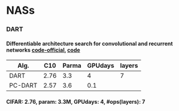 # NASs

### DART
#### Differentiable architecture search for convolutional and recurrent networks [code-official](https://github.com/quark0/darts), [code](https://github.com/IlyaTrofimov/pt.darts)
| Alg. | C10 | Parma | GPUdays | layers |
| ------------- | ------------- |------------- |------------- |------------- |
| DART  |  2.76 | 3.3 | 4 | 7 |
| PC-DART | 2.57 | 3.6 | 0.1 | |
#### CIFAR: 2.76, param: 3.3M, GPUdays: 4, #ops(layers): 7
